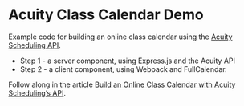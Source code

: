 # Acuity Class Calendar Demo

Example code for building an online class calendar using the [Acuity Scheduling API](https://developers.acuityscheduling.com/reference).

* Step 1 - a server component, using Express.js and the Acuity API
* Step 2 - a client component, using Webpack and FullCalendar.

Follow along in the article [Build an Online Class Calendar with Acuity Scheduling’s API](https://scotch.io/tutorials/build-an-online-class-calendar-with-acuity-schedulings-api).
